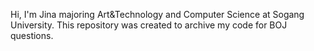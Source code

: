Hi, I'm Jina majoring Art&Technology and Computer Science at Sogang University. 
This repository was created to archive my code for BOJ questions.

